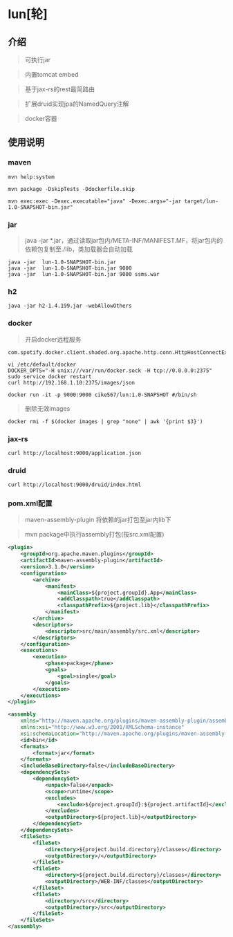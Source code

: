# lun[轮]

## 介绍

> 可执行jar

> 内置tomcat embed

> 基于jax-rs的rest最简路由

> 扩展druid实现jpa的NamedQuery注解

> docker容器

## 使用说明

### maven

```
mvn help:system

mvn package -DskipTests -Ddockerfile.skip

mvn exec:exec -Dexec.executable="java" -Dexec.args="-jar target/lun-1.0-SNAPSHOT-bin.jar"
```

### jar

> java -jar *.jar，通过读取jar包内/META-INF/MANIFEST.MF，将jar包内的依赖包复制至./lib，类加载器会自动加载

```
java -jar  lun-1.0-SNAPSHOT-bin.jar
java -jar  lun-1.0-SNAPSHOT-bin.jar 9000
java -jar  lun-1.0-SNAPSHOT-bin.jar 9000 ssms.war
```

### h2

```
java -jar h2-1.4.199.jar -webAllowOthers
```

### docker

> 开启docker远程服务

```
com.spotify.docker.client.shaded.org.apache.http.conn.HttpHostConnectException

vi /etc/default/docker
DOCKER_OPTS="-H unix:///var/run/docker.sock -H tcp://0.0.0.0:2375"
sudo service docker restart
curl http://192.168.1.10:2375/images/json

docker run -it -p 9000:9000 cike567/lun:1.0-SNAPSHOT #/bin/sh 
```

> 删除无效images

```
docker rmi -f $(docker images | grep "none" | awk '{print $3}')
```

### jax-rs

```
curl http://localhost:9000/application.json
```

### druid
```
curl http://localhost:9000/druid/index.html
```

### pom.xml配置

> maven-assembly-plugin 将依赖的jar打包至jar内lib下

> mvn package中执行assembly打包(按src.xml配置)

``` pom.xml
<plugin>
	<groupId>org.apache.maven.plugins</groupId>
	<artifactId>maven-assembly-plugin</artifactId>
	<version>3.1.0</version>
	<configuration>
		<archive>
			<manifest>
				<mainClass>${project.groupId}.App</mainClass>
				<addClasspath>true</addClasspath>
				<classpathPrefix>${project.lib}</classpathPrefix>
			</manifest>
		</archive>
		<descriptors>
			<descriptor>src/main/assembly/src.xml</descriptor>
		</descriptors>
	</configuration>
	<executions>
		<execution>
			<phase>package</phase>
			<goals>
				<goal>single</goal>
			</goals>
		</execution>
	</executions>
</plugin>
```

``` src.xml
<assembly
	xmlns="http://maven.apache.org/plugins/maven-assembly-plugin/assembly/1.1.0"
	xmlns:xsi="http://www.w3.org/2001/XMLSchema-instance"
	xsi:schemaLocation="http://maven.apache.org/plugins/maven-assembly-plugin/assembly/1.1.0 http://maven.apache.org/xsd/assembly-1.1.0.xsd">
	<id>bin</id>
	<formats>
		<format>jar</format>
	</formats>
	<includeBaseDirectory>false</includeBaseDirectory>
	<dependencySets>
		<dependencySet>
			<unpack>false</unpack>
			<scope>runtime</scope>
			<excludes>
				<exclude>${project.groupId}:${project.artifactId}</exclude>
			</excludes>
			<outputDirectory>${project.lib}</outputDirectory>
		</dependencySet>
	</dependencySets>
	<fileSets>
		<fileSet>
			<directory>${project.build.directory}/classes</directory>
			<outputDirectory>/</outputDirectory>
		</fileSet>
		<fileSet>
			<directory>${project.build.directory}/classes</directory>
			<outputDirectory>/WEB-INF/classes</outputDirectory>
		</fileSet>
		<fileSet>
			<directory>/src</directory>
			<outputDirectory>/src</outputDirectory>
		</fileSet>
	</fileSets>
</assembly>
```





